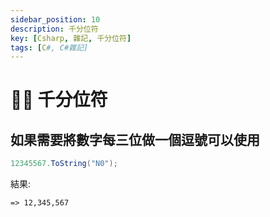 ```yaml
---
sidebar_position: 10
description: 千分位符
key: [Csharp, 雜記, 千分位符]
tags: [C#, C#雜記]
---
```


# 👩‍💻 千分位符

## 如果需要將數字每三位做一個逗號可以使用

```csharp
12345567.ToString("N0");
```

結果:

```text
=> 12,345,567
```
